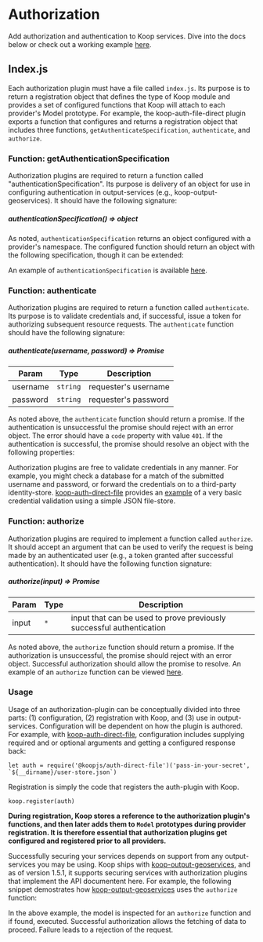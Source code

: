 # Authorization

Add authorization and authentication to Koop services. Dive into the docs below or check out a working example [here](https://github.com/koopjs/koop-auth-direct-file).

## Index.js
Each authorization plugin must have a file called `index.js`.  Its purpose is to return a registration object that defines the type of Koop module and provides a set of configured functions that Koop will attach to each provider's Model prototype.  For example, the koop-auth-file-direct plugin exports a function that configures and returns a registration object that includes three functions, `getAuthenticateSpecification`, `authenticate`, and `authorize`.
<script src="https://gist.github.com/rgwozdz/4098e0e18cc85299f4444a3e64a7c68b.js"></script>


### Function: getAuthenticationSpecification

Authorization plugins are required to return a function called "authenticationSpecification".  Its purpose is delivery of an object for use in configuring authentication in output-services (e.g., koop-output-geoservices). It should have the following signature:

##### authenticationSpecification() ⇒ object

As noted, `authenticationSpecification` returns an object configured with a provider's namespace. The configured function should return an object with the following specification, though it can be extended: 

<script src="https://gist.github.com/rgwozdz/194106328acd4d32fbbdb2b88c1c866d.js"></script>

An example of `authenticationSpecification` is available [here](https://github.com/koopjs/koop-auth-direct-file/blob/master/src/index.js#L44-L56).


### Function: authenticate

Authorization plugins are required to return a function called `authenticate`.  Its purpose is to validate credentials and, if successful, issue a token for authorizing subsequent resource requests.  The `authenticate` function should have the following signature:

##### authenticate(username, password) ⇒ Promise

| Param | Type | Description |
| --- | --- | --- |
| username | <code>string</code> | requester's username |
| password | <code>string</code> | requester's password |


As noted above, the `authenticate` function should return a promise. If the authentication is unsuccessful the promise should reject with an error object.  The error should have a `code` property with value `401`. If the authentication is successful, the promise should resolve an object with the following properties:

<script src="https://gist.github.com/rgwozdz/283d8604676acd972fb72aef9a228033.js"></script>  

Authorization plugins are free to validate credentials in any manner.  For example, you might check a database for a match of the submitted username and password, or forward the credentials on to a third-party identity-store. [koop-auth-direct-file](https://github.com/koopjs/koop-auth-direct-file) provides an [example](https://github.com/koopjs/koop-auth-direct-file/blob/master/src/index.js#L59-L88) of a very basic credential validation using a simple JSON file-store. 

### Function: authorize

Authorization plugins are required to implement a function called `authorize`.  It should accept an argument that can be used to verify the request is being made by an authenticated user (e.g., a token granted after successful authentication).  It should have the following function signature:

##### authorize(input) ⇒ Promise

| Param | Type | Description |
| --- | --- | --- |
| input | <code>*</code> |input that can be used to prove previously successful authentication |

As noted above, the `authorize` function should return a promise. If the authorization is unsuccessful, the promise should reject with an error object.  Successful authorization should allow the promise to resolve. An example of an `authorize` function can be viewed [here](https://github.com/koopjs/koop-auth-direct-file/blob/master/src/index.js#L90-L108).

### Usage

Usage of an authorization-plugin can be conceptually divided into three parts: (1) configuration, (2) registration with Koop, and (3) use in output-services.  Configuration will be dependent on how the plugin is authored.  For example, with [koop-auth-direct-file](https://github.com/koopjs/koop-auth-direct-file), configuration includes supplying required and or optional arguments and getting a configured response back:

    let auth = require('@koopjs/auth-direct-file')('pass-in-your-secret', `${__dirname}/user-store.json`)

Registration is simply the code that registers the auth-plugin with Koop.  

    koop.register(auth)

**During registration, Koop stores a reference to the authorization plugin's functions, and then later adds them to `Model` prototypes during provider registration.  It is therefore essential that authorization plugins get configured and registered prior to all providers.**

Successfully securing your services depends on support from any output-services you may be using. Koop ships with [koop-output-geoservices](https://github.com/koopjs/koop-output-geoservices), and as of version 1.5.1, it supports securing services with authorization plugins that implement the API documentent here.  For example, the following snippet demostrates how [koop-output-geoservices](https://github.com/koopjs/koop-output-geoservices) uses the `authorize` function:

<script src="https://gist.github.com/rgwozdz/0926c83f83f81f31f738d6aa9692abc8.js"></script>

In the above example, the model is inspected for an `authorize` function and if found, executed.  Successful authorization allows the fetching of data to proceed.  Failure leads to a rejection of the request.